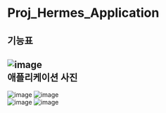 Proj_Hermes_Application
=============
기능표
--
![image](https://user-images.githubusercontent.com/33280934/114130158-ee4b5780-993a-11eb-800d-b10177e79ffd.png)  
애플리케이션 사진
--
![image](https://user-images.githubusercontent.com/33280934/114129160-fbffdd80-9938-11eb-892d-93b03a56fffc.png)
![image](https://user-images.githubusercontent.com/33280934/114129170-00c49180-9939-11eb-9183-c23aa9b3176b.png)  
![image](https://user-images.githubusercontent.com/33280934/114129175-0326eb80-9939-11eb-89ce-3c2ba692769d.png)
![image](https://user-images.githubusercontent.com/33280934/114129183-04f0af00-9939-11eb-8f37-b7d12075ac28.png)

